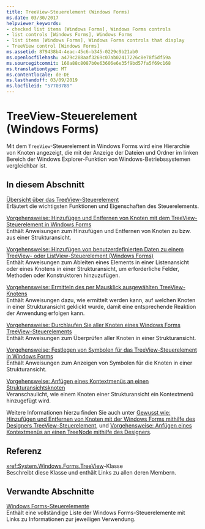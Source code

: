 ```yaml
---
title: TreeView-Steuerelement (Windows Forms)
ms.date: 03/30/2017
helpviewer_keywords:
- checked list items [Windows Forms], Windows Forms controls
- list controls [Windows Forms], Windows Forms
- list items [Windows Forms], Windows Forms controls that display
- TreeView control [Windows Forms]
ms.assetid: 879438b4-4eac-45c6-b345-0229c9b21ab0
ms.openlocfilehash: a479c288aaf3269c07ab02417226c8e78f5df59a
ms.sourcegitcommit: 160a88c8087b0e63606e6e35f9bd57fa5f69c168
ms.translationtype: MT
ms.contentlocale: de-DE
ms.lasthandoff: 03/09/2019
ms.locfileid: "57703789"
---
```

# <a name="treeview-control-windows-forms"></a>TreeView-Steuerelement (Windows Forms)
Mit dem `TreeView`-Steuerelement in Windows Forms wird eine Hierarchie von Knoten angezeigt, die mit der Anzeige der Dateien und Ordner im linken Bereich der Windows Explorer-Funktion von Windows-Betriebssystemen vergleichbar ist.  
  
## <a name="in-this-section"></a>In diesem Abschnitt  
 [Übersicht über das TreeView-Steuerelement](treeview-control-overview-windows-forms.md)  
 Erläutert die wichtigsten Funktionen und Eigenschaften des Steuerelements.  
  
 [Vorgehensweise: Hinzufügen und Entfernen von Knoten mit dem TreeView-Steuerelement in Windows Forms](how-to-add-and-remove-nodes-with-the-windows-forms-treeview-control.md)  
 Enthält Anweisungen zum Hinzufügen und Entfernen von Knoten zu bzw. aus einer Strukturansicht.  
  
 [Vorgehensweise: Hinzufügen von benutzerdefinierten Daten zu einem TreeView- oder ListView-Steuerelement (Windows Forms)](add-custom-information-to-a-treeview-or-listview-control-wf.md)  
 Enthält Anweisungen zum Ableiten eines Elements in einer Listenansicht oder eines Knotens in einer Strukturansicht, um erforderliche Felder, Methoden oder Konstruktoren hinzuzufügen.  
  
 [Vorgehensweise: Ermitteln des per Mausklick ausgewählten TreeView-Knotens](how-to-determine-which-treeview-node-was-clicked-windows-forms.md)  
 Enthält Anweisungen dazu, wie ermittelt werden kann, auf welchen Knoten in einer Strukturansicht geklickt wurde, damit eine entsprechende Reaktion der Anwendung erfolgen kann.  
  
 [Vorgehensweise: Durchlaufen Sie aller Knoten eines Windows Forms TreeView-Steuerelements](how-to-iterate-through-all-nodes-of-a-windows-forms-treeview-control.md)  
 Enthält Anweisungen zum Überprüfen aller Knoten in einer Strukturansicht.  
  
 [Vorgehensweise: Festlegen von Symbolen für das TreeView-Steuerelement in Windows Forms](how-to-set-icons-for-the-windows-forms-treeview-control.md)  
 Enthält Anweisungen zum Anzeigen von Symbolen für die Knoten in einer Strukturansicht.  
  
 [Vorgehensweise: Anfügen eines Kontextmenüs an einen Strukturansichtsknoten](how-to-attach-a-shortcut-menu-to-a-treeview-node.md)  
 Veranschaulicht, wie einem Knoten einer Strukturansicht ein Kontextmenü hinzugefügt wird.  

Weitere Informationen hierzu finden Sie auch unter [Gewusst wie: Hinzufügen und Entfernen von Knoten mit der Windows Forms mithilfe des Designers TreeView-Steuerelement](add-and-remove-nodes-with-wf-treeview-control-using-the-designer.md), und [Vorgehensweise: Anfügen eines Kontextmenüs an einen TreeNode mithilfe des Designers](how-to-attach-a-shortcut-menu-to-a-treenode-using-the-designer.md).  
  
## <a name="reference"></a>Referenz  
 <xref:System.Windows.Forms.TreeView>-Klasse  
 Beschreibt diese Klasse und enthält Links zu allen deren Membern.  
  
## <a name="related-sections"></a>Verwandte Abschnitte  
 [Windows Forms-Steuerelemente](controls-to-use-on-windows-forms.md)  
 Enthält eine vollständige Liste der Windows Forms-Steuerelemente mit Links zu Informationen zur jeweiligen Verwendung.
